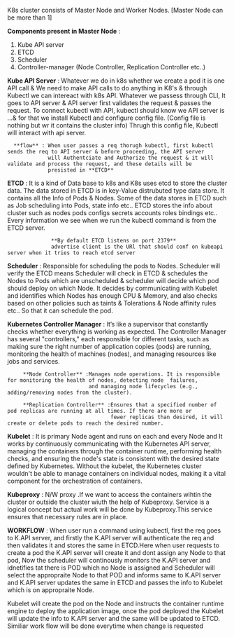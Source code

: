K8s cluster consists of Master Node and Worker Nodes. [Master Node can be  more than 1]

**Components present in Master Node** : 
 1. Kube API server
 2. ETCD
 3. Scheduler
 4. Controller-manager (Node Controller, Replication Controller etc..)

**Kube API Server** : 
Whatever we do in k8s whether we create a pod it is one API call & We need to make API calls to do anything in K8's & through Kubectl we can intereact with k8s API.
Whatever we passess through CLI, It goes to API server & API server first validates the request & passes the request.
To connect kubectl with API, kubectl should know we API server is ...& for that we install Kubectl and configure config file. (Config file is nothing but wr it contains the cluster info)
Thrugh this config file, Kubectl will interact with api server.

      **flow** : When user passes a req thorugh kubectl, first kubectl sends the req to API server & before proceeding, the API server 
                 will Authentciate and Authorize the request & it will validate and process the request, and these details will be 
                 presisted in **ETCD**

  **ETCD** : It is a kind of Data base to k8s and K8s uses etcd to store the cluster data. The data stored in ETCD is in key-Value distrubuted type data store.
           It contains all the Info of Pods & Nodes. Some of the data stores in ETCD such as Job scheduling into Pods, state info etc..
           ETCD stores the info about cluster such as nodes pods configs secrets accounts roles bindings etc..
           Every information we see when we run the kubectl command is from the ETCD server. 
           
                  **By default ETCD listens on port 2379**
                  advertise client is the URl that should conf on kubeapi server when it tries to reach etcd server

**Scheduler** : Responsible for scheduling the pods to Nodes.
                Scheduler will verify the ETCD means Scheduler will check in ETCD & schedules the Nodes to Pods which are unscheduled & scheduler will decide which pod should deploy                      on which Node.
                It decides by communicating with Kubelet and identifies which Nodes has enough CPU & Memory, and also checks based on other policies such as taints & Tolerations & Node                   affinity rules etc.. So that it can schedule the pod.

 **Kubernetes Controller Manager** : It’s like a supervisor that constantly checks whether everything is working as expected. The Controller Manager has several "controllers," each                                            responsible for different tasks, such as making sure the right number of application copies (pods) are running, monitoring the health of machines                                          (nodes), and managing resources like jobs and services.
 
         **Node Controller** :Manages node operations. It is responsible for monitoring the health of nodes, detecting node  failures, 
                              and managing node lifecycles (e.g., adding/removing nodes from the cluster).
                                               
         **Replication Controller** :Ensures that a specified number of pod replicas are running at all times. If there are more or 
                                     fewer replicas than desired, it will create or delete pods to reach the desired number.
          

**Kubelet** : It is primary Node agent and runs on each and every Node and It works by continuously communicating with the Kubernetes API server, managing the containers through the                    container runtime, performing health checks, and ensuring the node's state is consistent with the desired state defined by Kubernetes. Without the kubelet, the Kubernetes                 cluster wouldn't be able to manage containers on individual nodes, making it a vital component for the orchestration of containers.

**Kubeproxy** : N/W proxy .If we want to access the containers wihtin the cluster or outside the cluster wiuth the help of Kubeproxy.
                Service is a logical concept but actual work will be done by Kubeproxy.This service ensures that necessary rules are in place.

 
 
 **WORKFLOW** : When user run a command using kubectl, first the req goes to K.API server, and firstly the K.API server will authenticate the req and then validates it and stores the same in ETCD.Here when user requests to create a pod the K.API server will create it and dont assign any Node to that pod, Now the scheduler will continously monitors the K.API server 
 and idnetifies tat there is POD which no Node is assigned and Scheduler will select the appropraite Node to that POD and informs same to K.API server and K.API server updates the same in ETCD and passes the info to Kubelet which is on appropraite Node.

Kubelet will create the pod on the Node and instructs the container runtime engine to deploy the application image, once the pod deployed the Kubelet will update the info to K.API server and the same will be updated to ETCD. Similiar work flow will be done everytime when change is requested


           
                




   


